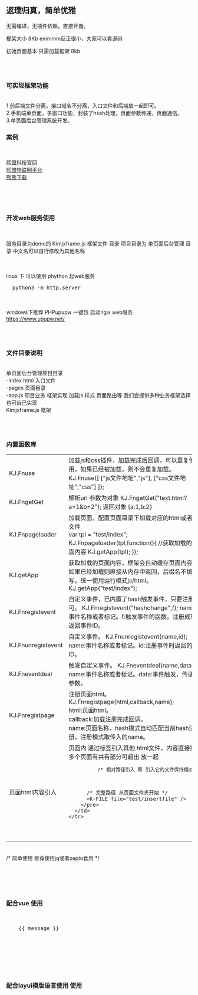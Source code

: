 <h2>返璞归真，简单优雅</h2>

无需编译，无插件依赖，直接开撸。<br>

框架大小 8Kb emmmm反正很小，大家可以看源码<br>

初始页面基本 只需加载框架 8kb<br>


<br><br>
<h3>可实现框架功能</h3><br>
1.前后端文件分离，接口域名不分离，入口文件和后端放一起即可。<br>
2.手机端单页面，多窗口功能，封装了hsah处理，页面参数传递，页面通信。<br>
3.单页面后台管理系统开发。<br>

<h3>案例</h3><br>

<a href="http://www.cmentech.com/" target="_blank">熙盟科技官网</a><br>
<a href="https://saas.cmguanjia.cn/" target="_blank">熙盟物联网平台</a><br>
<a href="http://ghs.mybear.ga/" target="_blank">熊熊下载</a><br><br>


<br><br>
<h3>开发web服务使用</h3><br>

服务目录为demo的 Kimjxframe.js 框架文件 目录
项目目录为 单页面后台管理 目录 中文名可以自行修改为其他名称

<br><br>
linux 下 可以使用 phython 起web服务
<pre>
  python3 -m http.server
</pre>


<br><br>
windows下推荐 PHPupupw 一键包 启动ngix web服务<br>
https://www.upupw.net/


<br><br>
<h3>文件目录说明</h3><br>
单页面后台管理项目目录<br>
 -index.html 入口文件<br>
 -pages 页面目录<br>
 -app.js 项目业务 框架实现 加载js 样式 页面路由等 我们会提供多种业务框架选择 也可自己实现<br>
Kimjxframe.js 框架<br>


<br><br>
<h3>内置函数库</h3>
<table width="100%">
  <tbody>
    <tr>
      <td>KJ.Fnuse</td>
      <td>
        加载js和css插件，加载完成后回调，可以重复使用，如果已经被加载，则不会重复加载。<br>
        KJ.Fnuse([
          ["js文件地址","js"],
          ["css文件地址","css"]
        ]);
      </td>
    </tr>
    <tr>
      <td>KJ.FngetGet</td>
      <td>
        解析url 参数为对象
        KJ.FngetGet("text.html?a=1&b=2");
        返回对象 {a:1,b:2}
      </td>
    </tr>
    <tr>
      <td>KJ.Fnpageloader</td>
      <td>
        加载页面，配置页面目录下加载对应的html或者js文件<br>
        var tpl = "test/index";
        KJ.Fnpageloader(tpl,function(){
          //获取加载的页面内容
          KJ.getApp(tpl);
        });
      </td>
    </tr>
    <tr>
      <td>KJ.getApp</td>
      <td>
        获取加载的页面内容，框架会自动缓存页面内容，如果已经加载则直接从内存中返回，后缀名不填写，统一使用运行模式js/html。
        KJ.getApp("test/index");
      </td>
    </tr>
    <tr>
      <td>KJ.Fnregistevent</td>
      <td>
        自定义事件，已内置了hash触发事件，只要注册即可。
        KJ.Fnregistevent("hashchange",f); name:事件名称或者标记。f:触发事件的函数。注册成功返回事件ID。
      </td>
    </tr>
    <tr>
      <td>KJ.Fnunregistevent</td>
      <td>
        自定义事件。
        KJ.Fnunregistevent(name,id); name:事件名称或者标记。id:注册事件时返回的ID。
      </td>
    </tr>
    <tr>
      <td>KJ.Fneventdeal</td>
      <td>
        触发自定义事件。
        KJ.Fneventdeal(name,data); name:事件名称或者标记。data:事件触发，传递的参数。
      </td>
    </tr>
    <tr>
      <td>KJ.Fnregistpage</td>
      <td>
        注册页面html。
        KJ.Fnregistpage(html,callback,name);<br>
        html:页面html。<br>
        callback:加载注册完成回调。<br>
        name:页面名称，hash模式自动匹配当前hash注册，注册模式取传入的name。
      </td>
    </tr>
    <tr>
      <td>页面html内容引入</td>
      <td>
        页面内 通过标签引入其他 html文件，内容直接插入<br>
        多个页面有共有部分可超出 放一起<br>
        <pre>
          /* 相对路径引入 和 引入它的文件保持相对 */
          <K-FILE file="./insertfile" />

          /* 完整路径 从页面文件夹开始 */
          <K-FILE file="test/insertfile" />
        </pre>
      </td>
    </tr>
  </tbody>
</table>


<br>
/* 简单使用 推荐使用jq或者zepto食用 */
<pre>
  <script src="../Kimjxframe.js"></script>
  <script>
    KJ.init({root:""});

    /*配置参数
      {
        //根目录 js文件存放目录 走js可跨域存放页面 html必须存放一起或者后端做跨域处理
        root:"",

        //初始化文件 app.js请具体到各个demo内查看 整个项目复制即可 开撸页面
        start:"app.js",

        //页面js存放地
        pageroot:"pages/",

        //默认初始框架页 hash值
        defaultframe:"main/main",

        //默认主页
        defaultpage:"main/index",

        //顶部渲染页面dom点
        appdom:document.createElement("div"),

        //默认页面运行模式 js 和 html
        runmode:"js",
      }
    */
  </script>
</pre>




<br>
<h3>配合vue 使用</h3>
<pre>
  <div id="app">
    {{ message }}
  </div>

  <script>
    var App = {};

    App.init = function(){
      var _this = this;

      var init = function(){
        Kim.use([
          ["https://cdn.bootcss.com/vue/2.6.10/vue.min.js","js"]
        ],function(){
          _this.F_init();
        });
      }

      //初始化 vue 对象加载数据进行页面渲染
      _this.F_init = function(){
        _this.vue = new Vue({
          el: '#app',
          data: {
            message: 'Hello Vue!'
          }
        });
      }


      init();
    }


    App.init();
  </script>
</pre>



<br>
<h3>配合layui模版语言使用 使用</h3>
<pre>
  <script type="text/html" id="tpl">
    模版{{ d.txt }}
  </script>

  <script>
    var App = {};

    App.init = function(){
      var _this = this;

      var init = function(){
        layui.use(["laytpl"],function(){
          _this.F_init();
        });
      }

      //初始化 krender 请查看封装了 laytpl的 Ktool.js 项目
      _this.F_init = function(){
        var render = Ktool.krender("#render");

        render.t = $("#tpl").html();
        render.d = {txt:"初始内容"};
      }


      init();
    }


    App.init();
  </script>
</pre>